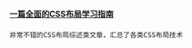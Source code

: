 
#### [一篇全面的CSS布局学习指南](https://juejin.im/post/5b3b56a1e51d4519646204bb)
    非常不错的CSS布局综述类文章，汇总了各类CSS布局技术